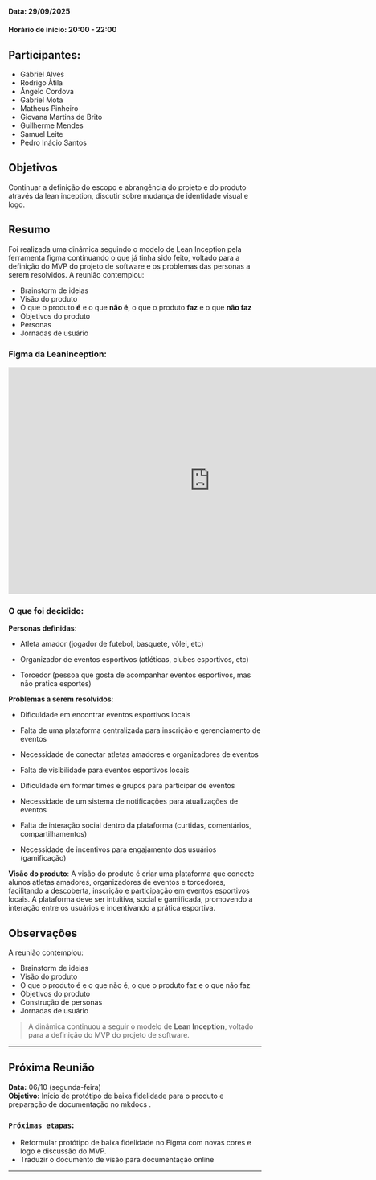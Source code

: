 #### Data: 29/09/2025

#### Horário de início: 20:00 - 22:00

## Participantes:

- Gabriel Alves
- Rodrigo Àtila
- Ângelo Cordova
- Gabriel Mota
- Matheus Pinheiro
- Giovana Martins de Brito
- Guilherme Mendes
- Samuel Leite
- Pedro Inácio Santos

## Objetivos

Continuar a definição do escopo e abrangência do projeto e do produto através da lean inception, discutir sobre mudança de identidade visual e logo.

## Resumo

Foi realizada uma dinâmica seguindo o modelo de Lean Inception pela ferramenta figma continuando o que já tinha sido feito, voltado para a definição do MVP do projeto de software e os problemas das personas a serem resolvidos. A reunião contemplou:

- Brainstorm de ideias
- Visão do produto
- O que o produto **é** e o que **não é**, o que o produto **faz** e o que **não faz**
- Objetivos do produto
- Personas
- Jornadas de usuário

### Figma da Leaninception:
<div>
    <iframe style="border: 1px solid rgba(0, 0, 0, 0.1);" width="800" height="450" src="https://embed.figma.com/board/OvHe9jFciGpdRbvyPZmsL4/Template-Lean-Inception?node-id=0-1&embed-host=share" allowfullscreen></iframe>
</div>

### O que foi decidido:

**Personas definidas**:

- Atleta amador (jogador de futebol, basquete, vôlei, etc)

- Organizador de eventos esportivos (atléticas, clubes esportivos, etc)

- Torcedor (pessoa que gosta de acompanhar eventos esportivos, mas não pratica esportes)

**Problemas a serem resolvidos**:

- Dificuldade em encontrar eventos esportivos locais

- Falta de uma plataforma centralizada para inscrição e gerenciamento de eventos

- Necessidade de conectar atletas amadores e organizadores de eventos

- Falta de visibilidade para eventos esportivos locais

- Dificuldade em formar times e grupos para participar de eventos

- Necessidade de um sistema de notificações para atualizações de eventos

- Falta de interação social dentro da plataforma (curtidas, comentários, compartilhamentos)

- Necessidade de incentivos para engajamento dos usuários (gamificação)

**Visão do produto**:
A visão do produto é criar uma plataforma que conecte alunos atletas amadores, organizadores de eventos e torcedores, facilitando a descoberta, inscrição e participação em eventos esportivos locais. A plataforma deve ser intuitiva, social e gamificada, promovendo a interação entre os usuários e incentivando a prática esportiva.

## Observações

A reunião contemplou:

- Brainstorm de ideias
- Visão do produto
- O que o produto é e o que não é, o que o produto faz e o que não faz
- Objetivos do produto
- Construção de personas
- Jornadas de usuário

> A dinâmica continuou a seguir o modelo de **Lean Inception**, voltado para a definição do MVP do projeto de software.

---

## Próxima Reunião

**Data:** 06/10 (segunda-feira)  
**Objetivo:** Início de protótipo de baixa fidelidade para o produto e preparação de documentação no mkdocs .

### `Próximas etapas`:

- Reformular protótipo de baixa fidelidade no Figma com novas cores e logo e discussão do MVP.
- Traduzir o documento de visão para documentação online

---
